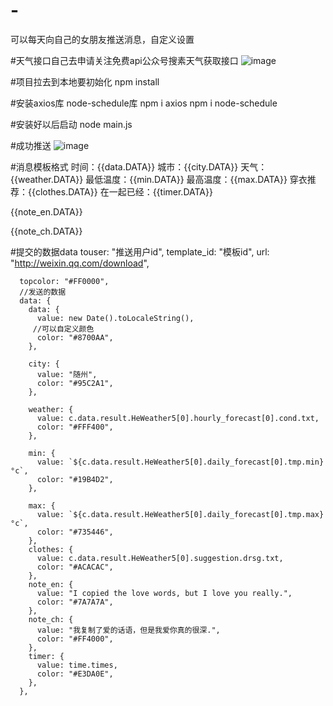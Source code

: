 # -
可以每天向自己的女朋友推送消息，自定义设置

#天气接口自己去申请关注免费api公众号搜素天气获取接口
![image](https://github.com/ehbcifnfn/-/blob/master/1.jpg)





#项目拉去到本地要初始化
npm install 



#安装axios库  node-schedule库
npm i axios 
npm i node-schedule


#安装好以后启动
node main.js

#成功推送
![image](https://github.com/ehbcifnfn/-/blob/master/2.jpg)

#消息模板格式
时间：{{data.DATA}} 
城市：{{city.DATA}} 
天气：{{weather.DATA}} 
最低温度：{{min.DATA}} 
最高温度：{{max.DATA}} 
穿衣推荐：{{clothes.DATA}} 
在一起已经：{{timer.DATA}} 

{{note_en.DATA}} 

{{note_ch.DATA}}

#提交的数据data
  touser: "推送用户id",
      template_id: "模板id",
      url: "http://weixin.qq.com/download",

      topcolor: "#FF0000",
      //发送的数据
      data: {
        data: {
          value: new Date().toLocaleString(),
         //可以自定义颜色
          color: "#8700AA",
        },

        city: {
          value: "随州",
          color: "#95C2A1",
        },

        weather: {
          value: c.data.result.HeWeather5[0].hourly_forecast[0].cond.txt,
          color: "#FFF400",
        },

        min: {
          value: `${c.data.result.HeWeather5[0].daily_forecast[0].tmp.min}°c`,
          color: "#19B4D2",
        },
        
        max: {
          value: `${c.data.result.HeWeather5[0].daily_forecast[0].tmp.max}°c`,
          color: "#735446",
        },
        clothes: {
          value: c.data.result.HeWeather5[0].suggestion.drsg.txt,
          color: "#ACACAC",
        },
        note_en: {
          value: "I copied the love words, but I love you really.",
          color: "#7A7A7A",
        },
        note_ch: {
          value: "我复制了爱的话语，但是我爱你真的很深.",
          color: "#FF4000",
        },
        timer: {
          value: time.times,
          color: "#E3DA0E",
        },
      },
